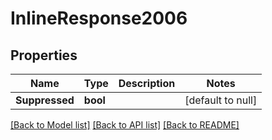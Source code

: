 # InlineResponse2006

## Properties
Name | Type | Description | Notes
------------ | ------------- | ------------- | -------------
**Suppressed** | **bool** |  | [default to null]

[[Back to Model list]](../README.md#documentation-for-models) [[Back to API list]](../README.md#documentation-for-api-endpoints) [[Back to README]](../README.md)

